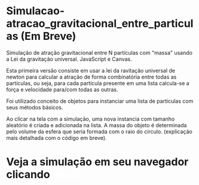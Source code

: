 # Simulacao-atracao_gravitacional_entre_particulas (Em Breve)
Simulação de atração gravitacional entre N partículas com "massa" usando a Lei da gravitação universal. JavaScript e Canvas.

Esta primeira versão consiste em usar a lei da ravitação universal de newton para calcular a atração de forma combinatória entre todas as partículas, ou seja, para cada partícula presente em uma lista calcula-se a força e velocidade para/com todas as outras.

Foi utilizado conceito de objetos para instanciar uma lista de particulas com seus métodos básicos.

Ao clicar na tela com a simulação, uma nova instancia com tamanho aleatório é criada e adicionada na lista. A massa do objeto é determinada pelo volume da esfera que seria formada com o raio do circulo.
(explicação mais detalhada com o código em breve).

# Veja a simulação em seu navegador clicando <a href="https://paulo-henrique-phcm.github.io/simulacao_particulas/animacao_gravi.html" target="_blank" style="color: white">Aqui!</a>
